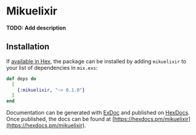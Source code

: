# Mikuelixir

**TODO: Add description**

## Installation

If [available in Hex](https://hex.pm/docs/publish), the package can be installed
by adding `mikuelixir` to your list of dependencies in `mix.exs`:

```elixir
def deps do
  [
    {:mikuelixir, "~> 0.1.0"}
  ]
end
```

Documentation can be generated with [ExDoc](https://github.com/elixir-lang/ex_doc)
and published on [HexDocs](https://hexdocs.pm). Once published, the docs can
be found at [https://hexdocs.pm/mikuelixir](https://hexdocs.pm/mikuelixir).

